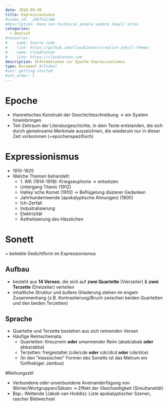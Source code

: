 ```yaml
---
date: 2018-09-30
title: Expressionismus
#video_id: _iH8f5alzWA
#description: Have non-technical people update Jekyll sites
categories:
  - Deutsch
#resources:
#  - name: Source code
#    link: https://github.com/CloudCannon/creative-jekyll-theme/
#  - name: CloudCannon
#    link: https://cloudcannon.com
description: Informationen zur Epoche Expressionismus
type: Document #(Video)
#set: getting-started
#set_order: 1
---
```


# Epoche
- theoretisches Konstrukt der Geschichtsschreibung -> ein System hineinbringen
- Teil-Zeitraum der Literaturgeschichte, in dem Texte entstanden, die sich durch gemeinsame Merkmale auszeichnen, die wiederum nur in dieser Zeit vorkommen (=epochenspezifisch)


# Expressionismus
- 1910-1925
- Welche Themen behandelt:
	- 1\. WK (1914-1918): Kriegseuphorie -> entsetzen
	- Untergang Titanic (1912)
	- Halley´sche Komet (1910) -> Beflügelung düsterer Gedanken
	- Jahrhundertwende (apokalyptische Ahnungen) (1900)
	- Ich-Zerfall
	- Industralisierung
	- Elektrizität
	- Ästhetisierung des Hässlichen


# Sonett
= beliebte Gedichtform im Expressionismus
## Aufbau
- besteht aus **14 Versen**, die sich auf **zwei Quartette** (Vierzeiler) & **zwei Terzette** (Dreizeiler) verteilen
- inhaltliche Struktur und äußere Gliederung stehen im engem Zusammenhang (z.B. Kontrastierung/Bruch zwischen beiden Quartetten und den beiden Terzetten)

## Sprache
- Quartette und Terzette bestehen aus sich reimenden Versen
- Häufige Reimschemata:
	- Quartetten: Kreuzreim **oder** umarmender Reim (abab/abab **oder** abba/abba)
	- Terzetten: freigestaltet (cde/cde **oder** cdc/dcd **oder** cde/dce)
	- (In den "klassischen" Formen des Sonetts ist das Metrum ein fünfhebiger Jambus)


#Reihungsstil
- Verbundene oder unverbundene Aneinanderfügung von Wörter/Wortgruppen/Sätzen
	-> Effekt der Gleichzeitigkeit (Simultaneität)
- Bsp.: Weltende (Jakob  van Hoddis): Liste apokalyptischer Szenen, rascher Bildwechsel
